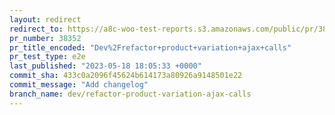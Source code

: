 ```yaml
---
layout: redirect
redirect_to: https://a8c-woo-test-reports.s3.amazonaws.com/public/pr/38352/e2e/index.html
pr_number: 38352
pr_title_encoded: "Dev%2Frefactor+product+variation+ajax+calls"
pr_test_type: e2e
last_published: "2023-05-18 18:05:33 +0000"
commit_sha: 433c0a2096f45624b614173a80926a9148501e22
commit_message: "Add changelog"
branch_name: dev/refactor-product-variation-ajax-calls
---
```

